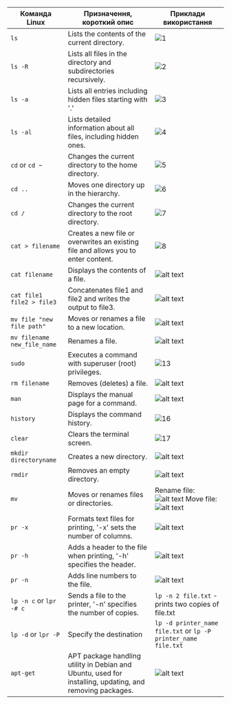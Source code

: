 
| Команда Linux | Призначення, короткий опис | Приклади використання  |
|-----------|-------------------------|---------------|
| `ls` | Lists the contents of the current directory. | ![1](https://github.com/Uklonsd/DevOps/assets/129956851/38b93f7d-21c1-4724-a71c-fd7971e3a5ae)|
| `ls -R` | Lists all files in the directory and subdirectories recursively. | ![2](https://github.com/Uklonsd/DevOps/assets/129956851/24357ff4-162f-46c3-98ac-942ead39a506) |
| `ls -a` | Lists all entries including hidden files starting with '.' | ![3](https://github.com/Uklonsd/DevOps/assets/129956851/02a2e33b-1dda-4f0c-bc03-a7920d4c9b80)|
| `ls -al` | Lists detailed information about all files, including hidden ones. |![4](https://github.com/Uklonsd/DevOps/assets/129956851/21f5f27c-e31c-4e06-8239-1b3e0607e154)|
| `cd` or `cd ~` | Changes the current directory to the home directory. |![5](https://github.com/Uklonsd/DevOps/assets/129956851/f350b3c8-d49d-42c9-a868-30379f330351) |
| `cd ..` | Moves one directory up in the hierarchy. |![6](https://github.com/Uklonsd/DevOps/assets/129956851/c2d8c714-7577-48bd-8969-7b6d4fbbbc98)|
| `cd /` | Changes the current directory to the root directory. |![7](https://github.com/Uklonsd/DevOps/assets/129956851/eb590373-6761-49ac-a5f0-efb9087bd841) |
| `cat > filename` | Creates a new file or overwrites an existing file and allows you to enter content. |![8](https://github.com/Uklonsd/DevOps/assets/129956851/352be2a0-8f4b-4d33-a784-84d477931a07) |
| `cat filename` | Displays the contents of a file. | ![alt text](../image-20.png) |
| `cat file1 file2 > file3` | Concatenates file1 and file2 and writes the output to file3. | ![alt text](../image-21.png) |
| `mv file "new file path"` | Moves or renames a file to a new location. | ![alt text](../image-22.png) |
| `mv filename new_file_name` | Renames a file. | ![alt text](../image-23.png) |
| `sudo` | Executes a command with superuser (root) privileges. |![13](https://github.com/Uklonsd/DevOps/assets/129956851/58380124-ab2f-4ebe-ab2b-d2ed1cb39387)|
| `rm filename` | Removes (deletes) a file. | ![alt text](../image-25.png) |
| `man` | Displays the manual page for a command. | ![alt text](../image-26.png) |
| `history` | Displays the command history. |![16](https://github.com/Uklonsd/DevOps/assets/129956851/c2165ffb-da1a-496c-ac35-100d41bb1f6e)|
| `clear` | Clears the terminal screen. |![17](https://github.com/Uklonsd/DevOps/assets/129956851/89c9deb8-9dab-49f5-b5f0-dce9790ec507)|
| `mkdir directoryname` | Creates a new directory. | ![alt text](../image-29.png) |
| `rmdir` | Removes an empty directory. | ![alt text](../image-30.png) |
| `mv` | Moves or renames files or directories. | Rename file:![alt text](../image-31.png) Move file: ![alt text](../image-32.png) |
| `pr -x` | Formats text files for printing, '-x' sets the number of columns. | ![alt text](../image-33.png) |
| `pr -h` | Adds a header to the file when printing, '-h' specifies the header. | ![alt text](../image-34.png) |
| `pr -n` | Adds line numbers to the file. | ![alt text](../image-35.png) |
| `lp -n c` or `lpr -# c` | Sends a file to the printer, '-n' specifies the number of copies. | `lp -n 2 file.txt` - prints two copies of file.txt |
| `lp -d` or `lpr -P` | Specify the destination | `lp -d printer_name file.txt` or `lp -P printer_name file.txt` |
| `apt-get` | APT package handling utility in Debian and Ubuntu, used for installing, updating, and removing packages. | ![alt text](../image-37.png) |
